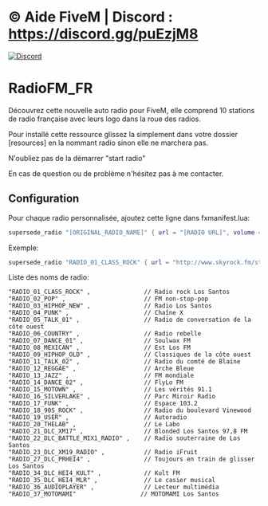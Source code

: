 # © Aide FiveM | Discord : https://discord.gg/puEzjM8

[![Discord](https://img.shields.io/discord/729256474471170089.svg)](https://discord.gg/puEzjM8)

# RadioFM_FR

Découvrez cette nouvelle auto radio pour FiveM, elle comprend 10 stations de radio française avec leurs logo dans la roue des radios.

Pour installé cette ressource glissez la simplement dans votre dossier [resources] en la nommant radio sinon elle ne marchera pas.

N'oubliez pas de la démarrer "start radio"

En cas de question ou de problème n'hésitez pas à me contacter.

## Configuration

Pour chaque radio personnalisée, ajoutez cette ligne dans fxmanifest.lua:

```lua
supersede_radio "[ORIGINAL_RADIO_NAME]" { url = "[RADIO URL]", volume = 0.5, name = "[NEW RADIO NAME]" }
```
Exemple:
```lua
supersede_radio "RADIO_01_CLASS_ROCK" { url = "http://www.skyrock.fm/stream.php/tunein16_128mp3.mp3", volume = 0.2, name = "SkyRock"  }
```

Liste des noms de radio:

    "RADIO_01_CLASS_ROCK" ,               // Radio rock Los Santos
    "RADIO_02_POP" ,                      // FM non-stop-pop
    "RADIO_03_HIPHOP_NEW" ,               // Radio Los Santos
    "RADIO_04_PUNK" ,                     // Chaîne X
    "RADIO_05_TALK_01" ,                  // Radio de conversation de la côte ouest
    "RADIO_06_COUNTRY" ,                  // Radio rebelle
    "RADIO_07_DANCE_01" ,                 // Soulwax FM
    "RADIO_08_MEXICAN" ,                  // Est Los FM
    "RADIO_09_HIPHOP_OLD" ,               // Classiques de la côte ouest
    "RADIO_11_TALK_02" ,                  // Radio du comté de Blaine
    "RADIO_12_REGGAE" ,                   // Arche Bleue
    "RADIO_13_JAZZ" ,                     // FM mondiale
    "RADIO_14_DANCE_02" ,                 // FlyLo FM
    "RADIO_15_MOTOWN" ,                   // Les vérités 91.1
    "RADIO_16_SILVERLAKE" ,               // Parc Miroir Radio
    "RADIO_17_FUNK" ,                     // Espace 103.2
    "RADIO_18_90S_ROCK" ,                 // Radio du boulevard Vinewood
    "RADIO_19_USER" ,                     // Autoradio
    "RADIO_20_THELAB" ,                   // Le Labo
    "RADIO_21_DLC_XM17" ,                 // Blonded Los Santos 97,8 FM
    "RADIO_22_DLC_BATTLE_MIX1_RADIO" ,    // Radio souterraine de Los Santos
    "RADIO_23_DLC_XM19_RADIO" ,           // Radio iFruit
    "RADIO_27_DLC_PRHEI4" ,               // Toujours en train de glisser Los Santos
    "RADIO_34_DLC_HEI4_KULT" ,            // Kult FM
    "RADIO_35_DLC_HEI4_MLR" ,             // Le casier musical
    "RADIO_36_AUDIOPLAYER" ,              // Lecteur multimédia
    "RADIO_37_MOTOMAMI"                  // MOTOMAMI Los Santos
